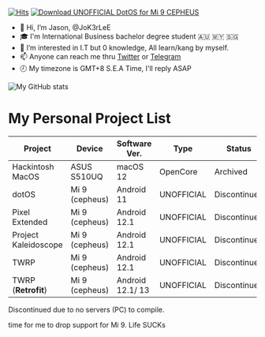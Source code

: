 [![Hits](https://hits.seeyoufarm.com/api/count/incr/badge.svg?url=https%3A%2F%2Fgithub.com%2FJoK3rLeE%2Fhit-counter&count_bg=%2379C83D&title_bg=%239990D7&icon=f-droid.svg&icon_color=%23254CC7&title=Hits&edge_flat=false)](https://hits.seeyoufarm.com) <a href="https://sourceforge.net/projects/device-xiaomi-cepheus/files/latest/download"><img alt="Download UNOFFICIAL DotOS for Mi 9 CEPHEUS" src="https://img.shields.io/sourceforge/dt/device-xiaomi-cepheus.svg" ></a>

- 👋   Hi, I’m Jason, @JoK3rLeE
- 🎓   I'm International Business bachelor degree student  🇦🇺 🇲🇾 🇸🇬
- 👀   I’m interested in I.T but 0 knowledge, All learn/kang by myself.
- 📫   Anyone can reach me thru [Twitter](https://twitter.com/Jasonjiangyee) or [Telegram](https://t.me/JoK3rLeE)
- 🕗   My timezone is GMT+8 S.E.A Time, I'll reply ASAP 

![My GitHub stats](https://github-readme-stats.vercel.app/api?username=JoK3rLeE&theme=dark&show_icons=true)

# My Personal Project List
Project | Device | Software Ver. | Type | Status | Source | Download 
------------ | ------------- | ------------- | ------------- | ------------- | ------------- | -------------
Hackintosh MacOS | ASUS S510UQ | macOS 12 | OpenCore | Archived | [EFI](https://github.com/JoK3rLeE/Asus-S510UQ-BQ178T) | Use EFI Link
dotOS | Mi 9 (cepheus) | Android 11 | UNOFFICIAL | Discontinued | [Kernel trees](https://github.com/JoK3rLeE/kernel_xiaomi_cepheus) |[Sourceforge](https://sourceforge.net/projects/device-xiaomi-cepheus/files/Dot%20OS/)
Pixel Extended | Mi 9 (cepheus) | Android 12.1 | UNOFFICIAL | Discontinued | [Kernel trees](https://github.com/JoK3rLeE/kernel_xiaomi_cepheus-1) |[Sourceforge](https://sourceforge.net/projects/device-xiaomi-cepheus/files/PixelExtended/)
Project Kaleidoscope | Mi 9 (cepheus) | Android 12.1 | UNOFFICIAL | Discontinued | [Kernel trees](https://github.com/JoK3rLeE/kernel_xiaomi_cepheus-1) | [Sourceforge](https://sourceforge.net/projects/device-xiaomi-cepheus/files/Kaleidoscope/Kaleidoscope-sunflowerleaf-cepheus-20220815-UNOFFICIAL.zip/download)
TWRP | Mi 9 (cepheus) | Android 12.1 | UNOFFICIAL |  Discontinued | [Device trees](https://github.com/JoK3rLeE/android_device_xiaomi_cepheus/tree/android-12-test) | [Sourceforge](https://sourceforge.net/projects/device-xiaomi-cepheus/files/Kaleidoscope/TWRP-3.6.2_12.0-UNOFFICIAL-KSCOPE-CEPHEUS.img/download)
TWRP (**Retrofit**) | Mi 9 (cepheus) | Android 12.1/ 13 | UNOFFICIAL |  Discontinued | [Device trees](https://github.com/JoK3rLeE/android_device_xiaomi_cepheus-twrp) | [Github](https://github.com/JoK3rLeE/android_device_xiaomi_cepheus-twrp/releases/tag/RETROFIT)

Discontinued due to no servers (PC) to compile.

time for me to drop support for Mi 9. Life SUCKs 
